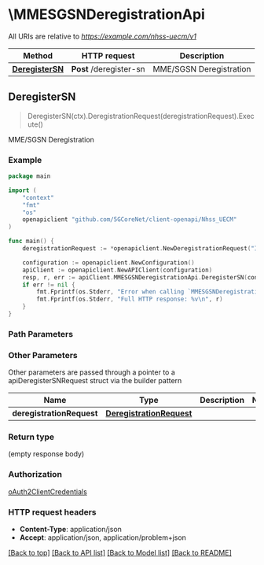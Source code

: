 # \MMESGSNDeregistrationApi

All URIs are relative to *https://example.com/nhss-uecm/v1*

Method | HTTP request | Description
------------- | ------------- | -------------
[**DeregisterSN**](MMESGSNDeregistrationApi.md#DeregisterSN) | **Post** /deregister-sn | MME/SGSN Deregistration



## DeregisterSN

> DeregisterSN(ctx).DeregistrationRequest(deregistrationRequest).Execute()

MME/SGSN Deregistration

### Example

```go
package main

import (
    "context"
    "fmt"
    "os"
    openapiclient "github.com/5GCoreNet/client-openapi/Nhss_UECM"
)

func main() {
    deregistrationRequest := *openapiclient.NewDeregistrationRequest("Imsi_example", *openapiclient.NewDeregistrationReason()) // DeregistrationRequest | 

    configuration := openapiclient.NewConfiguration()
    apiClient := openapiclient.NewAPIClient(configuration)
    resp, r, err := apiClient.MMESGSNDeregistrationApi.DeregisterSN(context.Background()).DeregistrationRequest(deregistrationRequest).Execute()
    if err != nil {
        fmt.Fprintf(os.Stderr, "Error when calling `MMESGSNDeregistrationApi.DeregisterSN``: %v\n", err)
        fmt.Fprintf(os.Stderr, "Full HTTP response: %v\n", r)
    }
}
```

### Path Parameters



### Other Parameters

Other parameters are passed through a pointer to a apiDeregisterSNRequest struct via the builder pattern


Name | Type | Description  | Notes
------------- | ------------- | ------------- | -------------
 **deregistrationRequest** | [**DeregistrationRequest**](DeregistrationRequest.md) |  | 

### Return type

 (empty response body)

### Authorization

[oAuth2ClientCredentials](../README.md#oAuth2ClientCredentials)

### HTTP request headers

- **Content-Type**: application/json
- **Accept**: application/json, application/problem+json

[[Back to top]](#) [[Back to API list]](../README.md#documentation-for-api-endpoints)
[[Back to Model list]](../README.md#documentation-for-models)
[[Back to README]](../README.md)

